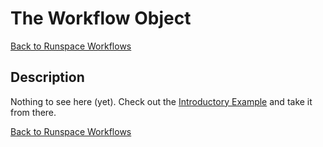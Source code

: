 ﻿# The Workflow Object

[Back to Runspace Workflows](../runspace-workflows.html)

## Description

Nothing to see here (yet).
Check out the [Introductory Example](examples-simple.html) and take it from there.

[Back to Runspace Workflows](../runspace-workflows.html)